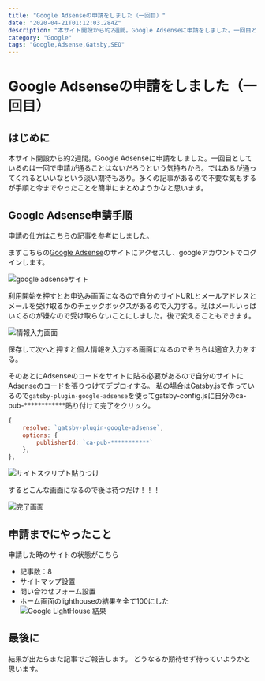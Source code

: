 ```yaml
---
title: "Google Adsenseの申請をしました（一回目）"
date: "2020-04-21T01:12:03.284Z"
description: "本サイト開設から約2週間。Google Adsenseに申請をしました。一回目としているのは一回で申請が通ることはないだろうという気持ちから。ではあるが通ってくれるといいなという淡い期待もあり。多くの記事があるので不要な気もするが手順と今までやったことを簡単にまとめようかなと思います。"
category: "Google"
tags: "Google,Adsense,Gatsby,SEO"
---
```


# Google Adsenseの申請をしました（一回目）

## はじめに

本サイト開設から約2週間。Google Adsenseに申請をしました。一回目としているのは一回で申請が通ることはないだろうという気持ちから。ではあるが通ってくれるといいなという淡い期待もあり。多くの記事があるので不要な気もするが手順と今までやったことを簡単にまとめようかなと思います。


## Google Adsense申請手順

申請の仕方は[こちら](https://takuetsu.jp/google-adsense-sinsa/)の記事を参考にしました。

まずこちらの[Google Adsense](https://www.google.co.jp/adsense/start/#?modal_active=none)のサイトにアクセスし、googleアカウントでログインします。

![google adsenseサイト](https://paper-attachments.dropbox.com/s_5C3B367415BD6AAE42A0915D6F1F17044C5CA733B7FFBB0A5DC3D8B7A2A42B75_1587431742398_image.png)



利用開始を押すとお申込み画面になるので自分のサイトURLとメールアドレスとメールを受け取るかのチェックボックスがあるので入力する。私はメールいっぱいくるのが嫌なので受け取らないことにしました。後で変えることもできます。

![情報入力画面](https://paper-attachments.dropbox.com/s_5C3B367415BD6AAE42A0915D6F1F17044C5CA733B7FFBB0A5DC3D8B7A2A42B75_1587432050966_image.png)


保存して次へと押すと個人情報を入力する画面になるのでそちらは適宜入力をする。

そのあとにAdsenseのコードをサイトに貼る必要があるので自分のサイトにAdsenseのコードを張りつけてデプロイする。
私の場合はGatsby.jsで作っているので``gatsby-plugin-google-adsense``を使ってgatsby-config.jsに自分のca-pub-************貼り付けて完了をクリック。

```js:title=gatsby-config.js
{
    resolve: `gatsby-plugin-google-adsense`,
    options: {
        publisherId: `ca-pub-***********`
    },
},
```

![サイトスクリプト貼りつけ](https://paper-attachments.dropbox.com/s_5C3B367415BD6AAE42A0915D6F1F17044C5CA733B7FFBB0A5DC3D8B7A2A42B75_1587432920764_image.png)


するとこんな画面になるので後は待つだけ！！！

![完了画面](https://paper-attachments.dropbox.com/s_5C3B367415BD6AAE42A0915D6F1F17044C5CA733B7FFBB0A5DC3D8B7A2A42B75_1587432952909_image.png)



## 申請までにやったこと

申請した時のサイトの状態がこちら

- 記事数：8
- サイトマップ設置
- 問い合わせフォーム設置
- ホーム画面のlighthouseの結果を全て100にした
![Google LightHouse 結果](https://paper-attachments.dropbox.com/s_5C3B367415BD6AAE42A0915D6F1F17044C5CA733B7FFBB0A5DC3D8B7A2A42B75_1587433108387_lighthouse_100.png)



## 最後に

結果が出たらまた記事でご報告します。
どうなるか期待せず待っていようかと思います。

